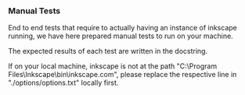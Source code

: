 ### Manual Tests
End to end tests that require to actually having an instance of inkscape running,
we have here prepared manual tests to run on your machine.

The expected results of each test are written in the docstring.

If on your local machine, inkscape is not at the path "C:\\Program Files\Inkscape\\bin\inkscape.com",
please replace the respective line in "./options/options.txt" locally first.